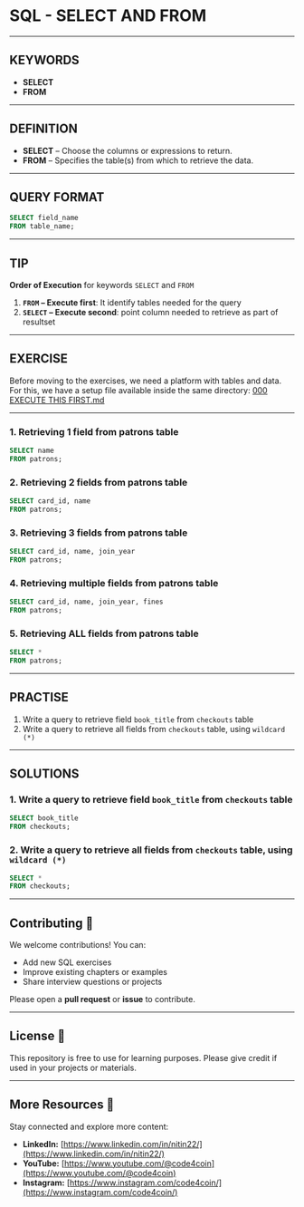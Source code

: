 # SQL - SELECT AND FROM
---
## KEYWORDS
- **SELECT**
- **FROM**
---
## DEFINITION
- **SELECT** – Choose the columns or expressions to return.  
- **FROM** – Specifies the table(s) from which to retrieve the data.
---
## QUERY FORMAT
```sql
SELECT field_name
FROM table_name;
```
---
## TIP
**Order of Execution** for keywords `SELECT` and `FROM`
  1. **`FROM` – Execute first**: It identify tables needed for the query
  2. **`SELECT` – Execute second**: point column needed to retrieve as part of resultset 
---
## EXERCISE
Before moving to the exercises, we need a platform with tables and data.  
For this, we have a setup file available inside the same directory: [000 EXECUTE THIS FIRST.md](https://github.com/code4coin/001-SQL-Structured-Query-Language-/blob/main/001%20SQL%20FOR%20DATA%20ENGINEERS/001%20Exercises/000%20EXECUTE%20THIS%20FIRST.md)

---
### 1. Retrieving 1 field from patrons table
```sql
SELECT name
FROM patrons;
```
### 2. Retrieving 2 fields from patrons table
```sql
SELECT card_id, name
FROM patrons;
```
### 3. Retrieving 3 fields from patrons table
```sql
SELECT card_id, name, join_year
FROM patrons;
```
### 4. Retrieving multiple fields from patrons table
```sql
SELECT card_id, name, join_year, fines
FROM patrons;
```
### 5. Retrieving ALL fields from patrons table
```sql
SELECT *
FROM patrons;
```
---
## PRACTISE
1. Write a query to retrieve field `book_title` from `checkouts` table
2. Write a query to retrieve all fields from `checkouts` table, using `wildcard (*)`
---
## SOLUTIONS
### 1. Write a query to retrieve field `book_title` from `checkouts` table
```sql
SELECT book_title
FROM checkouts;
```
### 2. Write a query to retrieve all fields from `checkouts` table, using `wildcard (*)`
```sql
SELECT *
FROM checkouts;
```
---
## **Contributing** 🤝

We welcome contributions! You can:

- Add new SQL exercises
- Improve existing chapters or examples
- Share interview questions or projects

Please open a **pull request** or **issue** to contribute.

---
## **License** 📄

This repository is free to use for learning purposes. Please give credit if used in your projects or materials.

---
## **More Resources** 🔗

Stay connected and explore more content:

- **LinkedIn:** [https://www.linkedin.com/in/nitin22/](https://www.linkedin.com/in/nitin22/)
- **YouTube:** [https://www.youtube.com/@code4coin](https://www.youtube.com/@code4coin)
- **Instagram:** [https://www.instagram.com/code4coin/](https://www.instagram.com/code4coin/)

